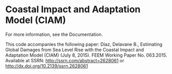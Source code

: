 # Coastal Impact and Adaptation Model (CIAM)

For more information, see the Documentation.


This code accompanies the following paper: Diaz, Delavane B., Estimating Global Damages from Sea Level Rise with the Coastal Impact and Adaptation Model (CIAM) (July 8, 2015). FEEM Working Paper No. 063.2015. Available at SSRN: http://ssrn.com/abstract=2628061 or http://dx.doi.org/10.2139/ssrn.2628061
